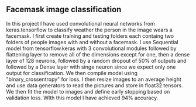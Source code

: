 ## __Facemask image classification__

In this project I have used convolutional neural networks from keras.tensorflow to classify weather the person in the image wears a facemask.
I first create training and testing folders each containg two folders of people images with and without a facemask.
I use Sequential model from tensorflow.keras with 3 convolutional modules followed by flattening layer to remove all of the dimensions except for one,
then a dense layer of 128 neurons, followed by a random dropout of 50% of outputs and followed by a Dense layer with singe neuron 
since we expect only one output for classification. 
We then compile model using "binary_crossentropy" for loss.
I then resize images to an average height and use data generators to read the pictures and store in float32 tensors.
We then fit the model to images and define early stopping based on validation loss.
WIth this model I have achieved 94% accuracy.
